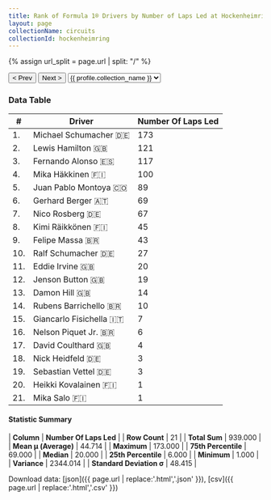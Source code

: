 ```yaml
---
title: Rank of Formula 1® Drivers by Number of Laps Led at Hockenheimring
layout: page
collectionName: circuits
collectionId: hockenheimring
---
```


{% assign url_split = page.url | split: "/" %}
<div id="collection-navigation">
<button onclick="selector.options[selector.selectedIndex-1].value && (window.location = selector.options[selector.selectedIndex-1].value);">&lt; Prev</button>
<button onclick="selector.options[selector.selectedIndex+1].value && (window.location = selector.options[selector.selectedIndex+1].value);">Next &gt;</button>
<select id="selector" onchange="this.options[this.selectedIndex].value && (window.location = this.options[this.selectedIndex].value);">
  {% for collectionId in site.data[page.collectionName].refs %}
    {% if collectionId == page.collectionId %}
      {% assign selected = "selected" %}
    {% else %}
      {% assign selected = "" %}
    {% endif %}
    {% assign profile = site.data[page.collectionName][collectionId].profile %}
    <option value="/f1/{{ page.collectionName }}/{{ collectionId }}/{{ url_split[4] }}" {{ selected }}>{{ profile.collection_name }}</option>
  {% endfor %}
</select>
</div>

<canvas id="chart" width="400" height="180"></canvas>
<script>
var data = {
    "datasets": [
        {
            "backgroundColor": [
                "#9C8E8D",
                "#9C8E8D",
                "#9C8E8D",
                "#9C8E8D",
                "#9C8E8D",
                "#9C8E8D",
                "#9C8E8D",
                "#9C8E8D",
                "#9C8E8D",
                "#9C8E8D",
                "#9C8E8D",
                "#9C8E8D",
                "#9C8E8D",
                "#9C8E8D",
                "#9C8E8D",
                "#9C8E8D",
                "#9C8E8D",
                "#9C8E8D",
                "#9C8E8D",
                "#9C8E8D",
                "#9C8E8D"
            ],
            "borderColor": [
                "#1D181E",
                "#1D181E",
                "#1D181E",
                "#1D181E",
                "#1D181E",
                "#1D181E",
                "#1D181E",
                "#1D181E",
                "#1D181E",
                "#1D181E",
                "#1D181E",
                "#1D181E",
                "#1D181E",
                "#1D181E",
                "#1D181E",
                "#1D181E",
                "#1D181E",
                "#1D181E",
                "#1D181E",
                "#1D181E",
                "#1D181E"
            ],
            "borderWidth": 1,
            "data": [
                173.0,
                121.0,
                117.0,
                100.0,
                89.0,
                69.0,
                67.0,
                45.0,
                43.0,
                27.0,
                20.0,
                19.0,
                14.0,
                10.0,
                7.0,
                6.0,
                4.0,
                3.0,
                3.0,
                1.0,
                1.0
            ],
            "label": "Number Of Laps Led"
        }
    ],
    "labels": [
        "Michael Schumacher",
        "Lewis Hamilton",
        "Fernando Alonso",
        "Mika Häkkinen",
        "Juan Pablo Montoya",
        "Gerhard Berger",
        "Nico Rosberg",
        "Kimi Räikkönen",
        "Felipe Massa",
        "Ralf Schumacher",
        "Eddie Irvine",
        "Jenson Button",
        "Damon Hill",
        "Rubens Barrichello",
        "Giancarlo Fisichella",
        "Nelson Piquet Jr.",
        "David Coulthard",
        "Nick Heidfeld",
        "Sebastian Vettel",
        "Heikki Kovalainen",
        "Mika Salo"
    ]
};
var options = {
  legend: {
    display: false
  },
  scales: {
    xAxes: [{
      ticks: {
        beginAtZero: true,
        maxRotation: 180,
        display: window.innerWidth > 800
      }
    }],
    yAxes: [{
      ticks: {
        beginAtZero: true
      }
    }]
  },
  onResize: function(chart, size) {
    chart.options.scales.xAxes[0].ticks.display = size.width > 800;
  }
};
var chart = new Chart("chart", {
    data: data,
    type: 'bar',
    options: options
});
</script>



### Data Table

| # | Driver | Number Of Laps Led |
|--|--|--|
| 1. | Michael Schumacher 🇩🇪 | 173 |
| 2. | Lewis Hamilton 🇬🇧 | 121 |
| 3. | Fernando Alonso 🇪🇸 | 117 |
| 4. | Mika Häkkinen 🇫🇮 | 100 |
| 5. | Juan Pablo Montoya 🇨🇴 | 89 |
| 6. | Gerhard Berger 🇦🇹 | 69 |
| 7. | Nico Rosberg 🇩🇪 | 67 |
| 8. | Kimi Räikkönen 🇫🇮 | 45 |
| 9. | Felipe Massa 🇧🇷 | 43 |
| 10. | Ralf Schumacher 🇩🇪 | 27 |
| 11. | Eddie Irvine 🇬🇧 | 20 |
| 12. | Jenson Button 🇬🇧 | 19 |
| 13. | Damon Hill 🇬🇧 | 14 |
| 14. | Rubens Barrichello 🇧🇷 | 10 |
| 15. | Giancarlo Fisichella 🇮🇹 | 7 |
| 16. | Nelson Piquet Jr. 🇧🇷 | 6 |
| 17. | David Coulthard 🇬🇧 | 4 |
| 18. | Nick Heidfeld 🇩🇪 | 3 |
| 19. | Sebastian Vettel 🇩🇪 | 3 |
| 20. | Heikki Kovalainen 🇫🇮 | 1 |
| 21. | Mika Salo 🇫🇮 | 1 |

#### Statistic Summary

| **Column** | **Number Of Laps Led** |
| **Row Count** | 21 |
| **Total Sum** | 939.000 |
| **Mean μ (Average)** | 44.714 |
| **Maximum** | 173.000 |
| **75th Percentile** | 69.000 |
| **Median** | 20.000 |
| **25th Percentile** | 6.000 |
| **Minimum** | 1.000 |
| **Variance** | 2344.014 |
| **Standard Deviation σ** | 48.415 |

Download data: [json]({{ page.url | replace:'.html','.json' }}), [csv]({{ page.url | replace:'.html','.csv' }})
